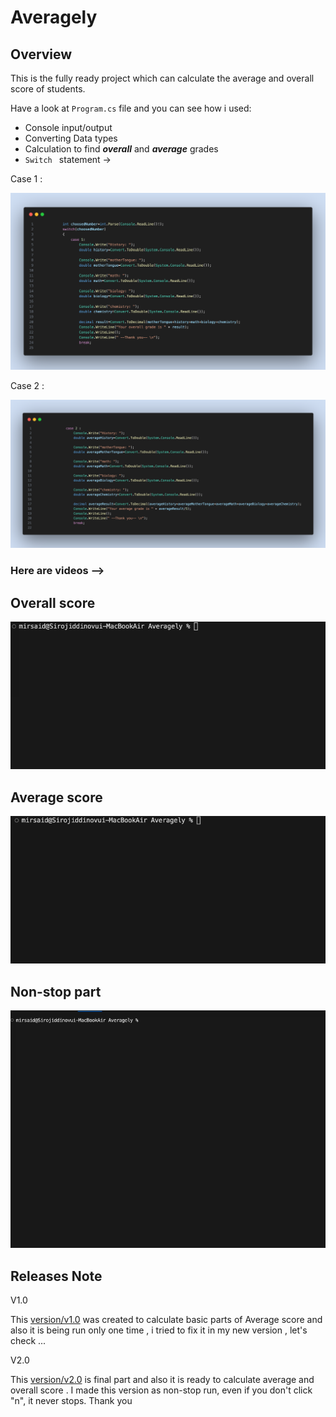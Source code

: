 # Averagely

## Overview 

This is the fully ready project which can calculate the average and overall score of students.

Have a look at `Program.cs` file and you can see how i used:

 * Console input/output
 * Converting Data types
 * Calculation to find ***overall*** and ***average*** grades
 * ` Switch  ` statement ->

 Case 1 :

 ![](./Assets/switch%20case%201)

 Case 2 :

 ![](./Assets/CASE%202)

 ### Here are videos --> 

## Overall score

 ![](./Assets/overall%20grade%20gif.gif)

 ## Average score

![](./Assets/average%20grade%20gif.gif)

## Non-stop part

![](./Assets/Nonnn.gif)

## Releases Note

V1.0

This [version/v1.0](https://github.com/Mirsaid04/Averagely/tree/releases/v1.0) was created to calculate basic parts of Average score and also it is being run only one time , i tried to fix it in my new version , let's check ...

V2.0 

This [version/v2.0](https://github.com/Mirsaid04/Averagely/tree/releases/v2.0) is final part and also it is ready to calculate average and overall score . I made this version as non-stop run, even if you  don't click "n", it never stops. Thank you
